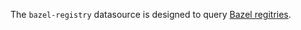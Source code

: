 The `bazel-registry` datasource is designed to query [Bazel
regitries](https://bazel.build/external/registry).
